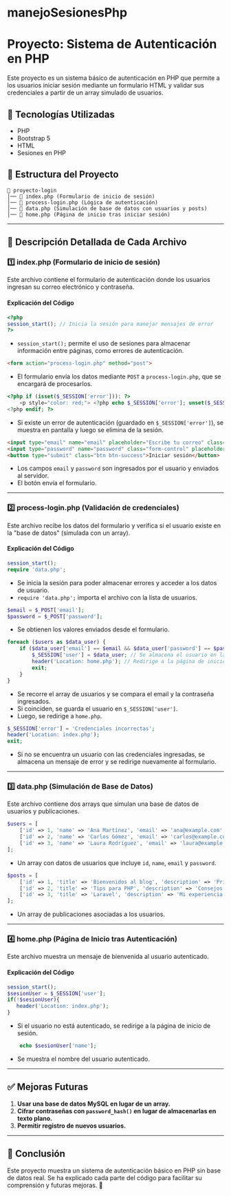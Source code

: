 # manejoSesionesPhp

# Proyecto: Sistema de Autenticación en PHP

Este proyecto es un sistema básico de autenticación en PHP que permite a los usuarios iniciar sesión mediante un formulario HTML y validar sus credenciales a partir de un array simulado de usuarios.

## 📌 Tecnologías Utilizadas
- PHP
- Bootstrap 5
- HTML
- Sesiones en PHP

## 📂 Estructura del Proyecto
```
📁 proyecto-login
│── 📄 index.php (Formulario de inicio de sesión)
│── 📄 process-login.php (Lógica de autenticación)
│── 📄 data.php (Simulación de base de datos con usuarios y posts)
│── 📄 home.php (Página de inicio tras iniciar sesión)
```

---

## 📝 Descripción Detallada de Cada Archivo

### 1️⃣ **index.php** (Formulario de inicio de sesión)
Este archivo contiene el formulario de autenticación donde los usuarios ingresan su correo electrónico y contraseña.

#### **Explicación del Código**

```php
<?php
session_start(); // Inicia la sesión para manejar mensajes de error
?>
```
- `session_start();` permite el uso de sesiones para almacenar información entre páginas, como errores de autenticación.

```html
<form action="process-login.php" method="post">
```
- El formulario envía los datos mediante `POST` a `process-login.php`, que se encargará de procesarlos.

```php
<?php if (isset($_SESSION['error'])): ?>
    <p style="color: red;"> <?php echo $_SESSION['error']; unset($_SESSION['error']); ?> </p>
<?php endif; ?>
```
- Si existe un error de autenticación (guardado en `$_SESSION['error']`), se muestra en pantalla y luego se elimina de la sesión.

```html
<input type="email" name="email" placeholder="Escribe tu correo" class="form-control">
<input type="password" name="password" class="form-control" placeholder="Escribe tu contraseña">
<button type="submit" class="btn btn-success">Iniciar sesión</button>
```
- Los campos `email` y `password` son ingresados por el usuario y enviados al servidor.
- El botón envía el formulario.

---

### 2️⃣ **process-login.php** (Validación de credenciales)
Este archivo recibe los datos del formulario y verifica si el usuario existe en la "base de datos" (simulada con un array).

#### **Explicación del Código**

```php
session_start();
require 'data.php';
```
- Se inicia la sesión para poder almacenar errores y acceder a los datos de usuario.
- `require 'data.php';` importa el archivo con la lista de usuarios.

```php
$email = $_POST['email'];
$password = $_POST['password'];
```
- Se obtienen los valores enviados desde el formulario.

```php
foreach ($users as $data_user) {
    if ($data_user['email'] == $email && $data_user['password'] == $password) {
        $_SESSION['user'] = $data_user; // Se almacena el usuario en la sesión
        header('Location: home.php'); // Redirige a la página de inicio
        exit;
    }
}
```
- Se recorre el array de usuarios y se compara el email y la contraseña ingresados.
- Si coinciden, se guarda el usuario en `$_SESSION['user']`.
- Luego, se redirige a `home.php`.

```php
$_SESSION['error'] = 'Credenciales incorrectas';
header('Location: index.php');
exit;
```
- Si no se encuentra un usuario con las credenciales ingresadas, se almacena un mensaje de error y se redirige nuevamente al formulario.

---

### 3️⃣ **data.php** (Simulación de Base de Datos)
Este archivo contiene dos arrays que simulan una base de datos de usuarios y publicaciones.

```php
$users = [
    ['id' => 1, 'name' => 'Ana Martínez', 'email' => 'ana@example.com', 'password' => 'password123'],
    ['id' => 2, 'name' => 'Carlos Gómez', 'email' => 'carlos@example.com', 'password' => 'qwerty456'],
    ['id' => 3, 'name' => 'Laura Rodríguez', 'email' => 'laura@example.com', 'password' => 'abc12345'],
];
```
- Un array con datos de usuarios que incluye `id`, `name`, `email` y `password`.

```php
$posts = [
    ['id' => 1, 'title' => 'Bienvenidos al blog', 'description' => 'Primer post.', 'author_id' => 1, 'status' => 'published'],
    ['id' => 2, 'title' => 'Tips para PHP', 'description' => 'Consejos para mejorar.', 'author_id' => 2, 'status' => 'published'],
    ['id' => 3, 'title' => 'Laravel', 'description' => 'Mi experiencia.', 'author_id' => 3, 'status' => 'draft'],
];
```
- Un array de publicaciones asociadas a los usuarios.

---

### 4️⃣ **home.php** (Página de Inicio tras Autenticación)
Este archivo muestra un mensaje de bienvenida al usuario autenticado.

#### **Explicación del Código**

```php
session_start();
$sesionUser = $_SESSION['user'];
if(!$sesionUser){
   header('Location: index.php');
}

```
- Si el usuario no está autenticado, se redirige a la página de inicio de sesión.

```php
    echo $sesionUser['name'];
```
- Se muestra el nombre del usuario autenticado.

---

## ✅ **Mejoras Futuras**
1. **Usar una base de datos MySQL en lugar de un array.**
2. **Cifrar contraseñas con `password_hash()` en lugar de almacenarlas en texto plano.**
4. **Permitir registro de nuevos usuarios.**

---

## 📌 **Conclusión**
Este proyecto muestra un sistema de autenticación básico en PHP sin base de datos real. Se ha explicado cada parte del código para facilitar su comprensión y futuras mejoras. 🚀

